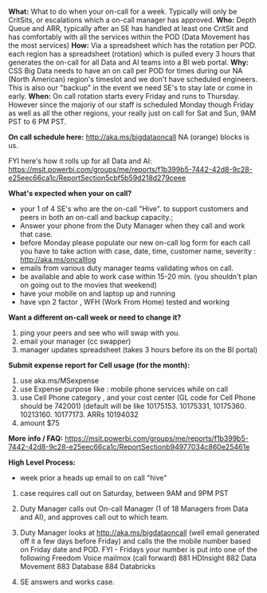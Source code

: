 **What:**  What to do when your on-call for a week.   Typically will only be CritSits, or escalations which a on-call manager has approved. 
**Who:**   Depth Queue and ARR,  typically after an SE has handled at least one CritSit and has comfortably with all the services within the POD (Data Movement has the most services) 
**How:**   Via a spreadsheet which has the rotation per POD. each region has a spreadsheet (rotation) which is pulled every 3 hours that generates  the on-call for all Data and AI teams into a BI web portal. 
**Why:**  CSS Big Data needs to have an on call per POD for times during our NA (North American) region's timeslot and we don't have scheduled engineers.   This is also our "backup" in the event we need SE's to stay late or come in early. 
**When:**   On call rotation starts every Friday and runs to Thursday.   However since the majoriy of our staff is scheduled Monday though Friday as well as all the other regions, your really just on call for Sat and Sun, 9AM PST to 6 PM PST. 

**On call schedule here:**  http://aka.ms/bigdataoncall 
 NA (orange) blocks is us. 


FYI here's how it rolls up for all Data and AI: https://msit.powerbi.com/groups/me/reports/f1b399b5-7442-42d8-9c28-e25eec66ca1c/ReportSection5cbf5b59d218d279ceee



**What's expected when your on call?**
- your 1 of 4 SE's who are the on-call "Hive".  to support customers and peers in both an on-call and backup capacity.; 
- Answer your phone from the Duty Manager when they call and work that case. 
- before Monday please populate our new on-call log form for each call you have to take action with case, date, time, customer name, severity : http://aka.ms/oncalllog 
- emails from various duty manager teams validating whos on call.   
- be available and able to work case within 15-20 min.  (you shouldn't plan on going out to the movies that weekend) 
- have your mobile on and laptop up and running 
- have vpn 2 factor , WFH (Work From Home) tested and working 


**Want a different on-call week or need to change it?** 
1. ping your peers and see who will swap with you.
2. email your manager (cc swapper) 
3. manager updates spreadsheet (takes 3 hours before its on the BI portal) 


**Submit expense report for Cell usage (for the month):**
1. use aka.ms/MSexpense
2. use Expense purpose like : mobile phone services while on call 
3. use Cell Phone category , and your cost center 
 (GL code for Cell Phone should be 742001)
 (default will be like 10175153. 10175331, 10175360. 10213160. 10177173. ARRs 10194032
4. amount $75



**More info / FAQ:** 
https://msit.powerbi.com/groups/me/reports/f1b399b5-7442-42d8-9c28-e25eec66ca1c/ReportSectionb94977034c860e25461e



**High Level Process:**
- week prior a heads up email to on call "hive"
1. case requires call out on Saturday, between 9AM and 9PM PST
2. Duty Manager calls out On-call Manager (1 of 18 Managers from Data and AI),  and approves call out to which team. 
3. Duty Manager looks at http://aka.ms/bigdataoncall (well email generated off it a few days before Friday) and calls the the mobile number based on Friday date and POD.
FYI - Fridays your number is put into one of the following Freedom Voice mailmox (call forward)
881       HDInsight
882       Data Movement
883       Database
884       Databricks

4.  SE answers and works case.
